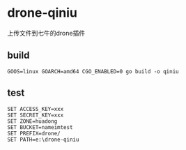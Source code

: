 # drone-qiniu
上传文件到七牛的drone插件

## build
```
GOOS=linux GOARCH=amd64 CGO_ENABLED=0 go build -o qiniu
```

## test

```
SET ACCESS_KEY=xxx
SET SECRET_KEY=xxx
SET ZONE=huadong
SET BUCKET=nameimtest
SET PREFIX=drone/
SET PATH=e:\drone-qiniu
```